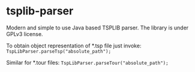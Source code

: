# tsplib-parser
Modern and simple to use Java based TSPLIB parser. The library is under GPLv3
 license.

To obtain object representation of *.tsp file just invoke: 
`TspLibParser.parseTsp("absolute_path");`

Similar for *.tour files:
`TspLibParser.parseTour("absolute_path");`

